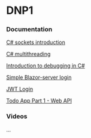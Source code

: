 ﻿# DNP1

### Documentation
[C# sockets introduction](./Tutorials/CsharpSockets/Page.html)

[C# multithreading](./Tutorials/CsharpThreads/Page.html)

[Introduction to debugging in C#](./Tutorials/CsharpDebugging/Page.html)

[Simple Blazor-server login](./Tutorials/BlazorLogin/Page.html)

[JWT Login](./Tutorials/BlazorWasmJwtAuth/Page.html)

[Todo App Part 1 - Web API](./Tutorials/NetTodoApp-Part1-WebAPI/Page.html)

### Videos
...